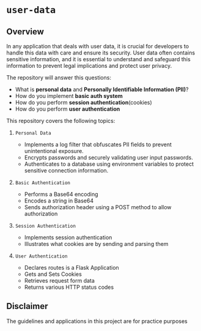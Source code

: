 # `user-data`

## Overview

In any application that deals with user data, it is crucial for developers to handle this data with care and ensure its security. User data often contains sensitive information, and it is essential to understand and safeguard this information to prevent legal implications and protect user privacy.

The repository will answer this questions:

- What is **personal data** and **Personally Identifiable Information (PII)**?
- How do you implement **basic auth system**
- How do you perform **session authentication**(cookies)
- How do you perform **user authentication**

This repository covers the following topics:

1. `Personal Data`

   - Implements a log filter that obfuscates PII fields to prevent unintentional exposure.
   - Encrypts passwords and securely validating user input passwords.
   - Authenticates to a database using environment variables to protect sensitive connection information.

2. `Basic Authentication`

   - Performs a Base64 encoding
   - Encodes a string in Base64
   - Sends authorization header using a POST method to allow authorization


3. `Session Authentication`

   - Implements session authentication
   - Illustrates what cookies are by sending and parsing them

4. `User Authentication`
  
   - Declares routes is a Flask Application
   - Gets and Sets Cookies
   - Retrieves request form data
   - Returns various HTTP status codes


## Disclaimer
The guidelines and applications in this project are for practice purposes
